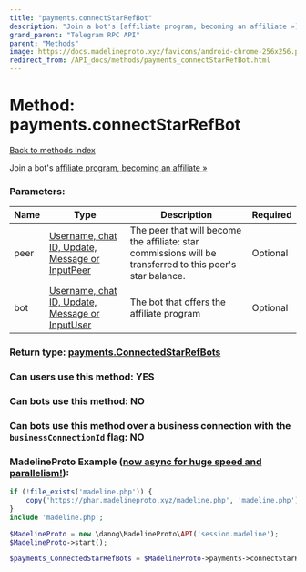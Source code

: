 ```yaml
---
title: "payments.connectStarRefBot"
description: "Join a bot's [affiliate program, becoming an affiliate »](https://core.telegram.org/api/bots/referrals#becoming-an-affiliate)"
grand_parent: "Telegram RPC API"
parent: "Methods"
image: https://docs.madelineproto.xyz/favicons/android-chrome-256x256.png
redirect_from: /API_docs/methods/payments_connectStarRefBot.html
---
```

# Method: payments.connectStarRefBot
[Back to methods index](index.html)



Join a bot's [affiliate program, becoming an affiliate »](https://core.telegram.org/api/bots/referrals#becoming-an-affiliate)

### Parameters:

| Name     |    Type       | Description | Required |
|----------|---------------|-------------|----------|
|peer|[Username, chat ID, Update, Message or InputPeer](/API_docs/types/InputPeer.html) | The peer that will become the affiliate: star commissions will be transferred to this peer's star balance. | Optional|
|bot|[Username, chat ID, Update, Message or InputUser](/API_docs/types/InputUser.html) | The bot that offers the affiliate program | Optional|


### Return type: [payments.ConnectedStarRefBots](/API_docs/types/payments.ConnectedStarRefBots.html)

### Can users use this method: **YES**


### Can bots use this method: **NO**


### Can bots use this method over a business connection with the `businessConnectionId` flag: **NO**


### MadelineProto Example ([now async for huge speed and parallelism!](https://docs.madelineproto.xyz/docs/ASYNC.html)):


```php
if (!file_exists('madeline.php')) {
    copy('https://phar.madelineproto.xyz/madeline.php', 'madeline.php');
}
include 'madeline.php';

$MadelineProto = new \danog\MadelineProto\API('session.madeline');
$MadelineProto->start();

$payments_ConnectedStarRefBots = $MadelineProto->payments->connectStarRefBot(peer: $InputPeer, bot: $InputUser, );
```

